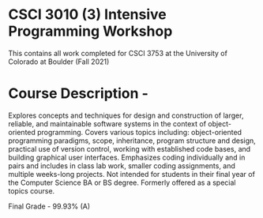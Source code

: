 # CSCI 3010 (3) Intensive Programming Workshop
This contains all work completed for CSCI 3753 at the University of Colorado at Boulder (Fall 2021)

# Course Description -
Explores concepts and techniques for design and construction of larger, reliable, and maintainable software systems in the context of object-oriented programming. Covers various topics including: object-oriented programming paradigms, scope, inheritance, program structure and design, practical use of version control, working with established code bases, and building graphical user interfaces. Emphasizes coding individually and in pairs and includes in class lab work, smaller coding assignments, and multiple weeks-long projects. Not intended for students in their final year of the Computer Science BA or BS degree. Formerly offered as a special topics course.

Final Grade - 99.93% (A)
